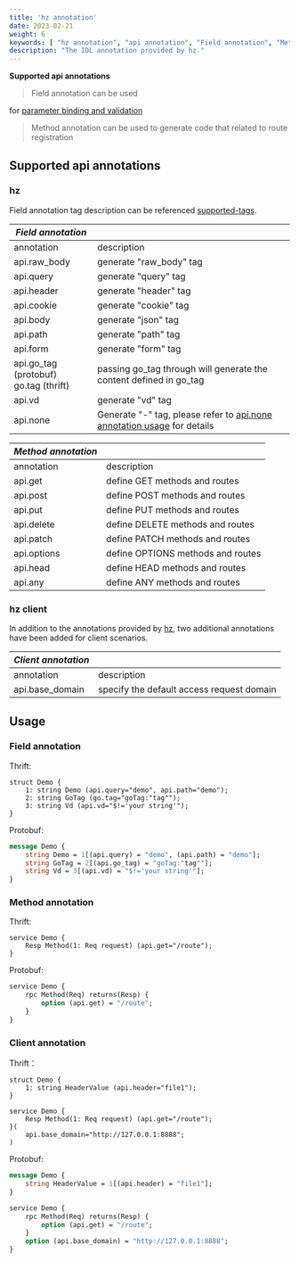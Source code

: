 ```yaml
---
title: 'hz annotation'
date: 2023-02-21
weight: 6
keywords: [ "hz annotation", "api annotation", "Field annotation", "Method annotation" ]
description: "The IDL annotation provided by hz."
---
```


**Supported api annotations**

> Field annotation can be used
>
for [parameter binding and validation](https://www.cloudwego.io/docs/hertz/tutorials/basic-feature/binding-and-validate/)
>
> Method annotation can be used to generate code that related to route registration

## Supported api annotations

### hz

Field annotation tag description can be
referenced [supported-tags](https://www.cloudwego.io/docs/hertz/tutorials/basic-feature/binding-and-validate/#supported-tags).

| _Field annotation_                       |                                                                                                                                 |
|------------------------------------------|---------------------------------------------------------------------------------------------------------------------------------|
| annotation                               | description                                                                                                                     |
| api.raw_body                             | generate "raw_body" tag                                                                                                         |
| api.query                                | generate "query" tag                                                                                                            |
| api.header                               | generate "header" tag                                                                                                           |
| api.cookie                               | generate "cookie" tag                                                                                                           |
| api.body                                 | generate "json" tag                                                                                                             |
| api.path                                 | generate "path" tag                                                                                                             |
| api.form                                 | generate "form" tag                                                                                                             |
| api.go_tag (protobuf)<br>go.tag (thrift) | passing go_tag through will generate the content defined in go_tag                                                              |
| api.vd                                   | generate "vd" tag                                                                                                               |
| api.none                                 | Generate "-" tag, please refer to [api.none annotation usage](/docs/hertz/tutorials/toolkit/more-feature/api_none/) for details |

| _Method annotation_ |                                   |
|---------------------|-----------------------------------|
| annotation          | description                       |
| api.get             | define GET methods and routes     |
| api.post            | define POST methods and routes    |
| api.put             | define PUT methods and routes     |
| api.delete          | define DELETE methods and routes  |
| api.patch           | define PATCH methods and routes   |
| api.options         | define OPTIONS methods and routes |
| api.head            | define HEAD methods and routes    |
| api.any             | define ANY methods and routes     |

### hz client

In addition to the annotations provided by [hz](#hz), two additional annotations have been added for client scenarios.

| _Client annotation_ |                                           |
|---------------------|-------------------------------------------|
| annotation          | description                               |
| api.base_domain     | specify the default access request domain |

## Usage

### Field annotation

Thrift:

```thrift
struct Demo {
    1: string Demo (api.query="demo", api.path="demo");
    2: string GoTag (go.tag="goTag:"tag"");
    3: string Vd (api.vd="$!='your string'");
}
```

Protobuf:

```protobuf
message Demo {
    string Demo = 1[(api.query) = "demo", (api.path) = "demo"];
    string GoTag = 2[(api.go_tag) = "goTag:"tag""];
    string Vd = 3[(api.vd) = "$!='your string'"];
}
```

### Method annotation

Thrift:

```thrift
service Demo {
    Resp Method(1: Req request) (api.get="/route");
}
```

Protobuf:

```protobuf
service Demo {
    rpc Method(Req) returns(Resp) {
        option (api.get) = "/route";
    }
}
```

### Client annotation

Thrift：

```thrift
struct Demo {
    1: string HeaderValue (api.header="file1");
}

service Demo {
    Resp Method(1: Req request) (api.get="/route");
}(
    api.base_domain="http://127.0.0.1:8888";
)
```

Protobuf:

```protobuf
message Demo {
    string HeaderValue = 1[(api.header) = "file1"];
}

service Demo {
    rpc Method(Req) returns(Resp) {
        option (api.get) = "/route";
    }
    option (api.base_domain) = "http://127.0.0.1:8888";
}
```
